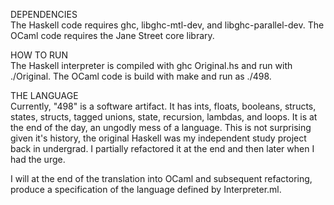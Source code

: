 DEPENDENCIES  
The Haskell code requires ghc, libghc-mtl-dev, and libghc-parallel-dev.
  The OCaml code requires the Jane Street core library. 

HOW TO RUN  
The Haskell interpreter is compiled with ghc Original.hs and run with ./Original.
The OCaml code is build with make and run as ./498.

THE LANGUAGE  
Currently, "498" is a software artifact. It has ints, floats, booleans, structs,
states, structs, tagged unions, state, recursion, lambdas, and loops. It is at 
the end of the day, an ungodly mess of a language. This is not surprising given
it's history, the original Haskell was my independent study project back in 
undergrad. I partially refactored it at the end and then later when I had the urge.  

I will at the end of the translation into OCaml and subsequent refactoring, produce
a specification of the language defined by Interpreter.ml.
